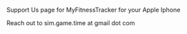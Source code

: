 Support Us page for MyFitnessTracker for your Apple Iphone

Reach out to sim.game.time at gmail dot com
